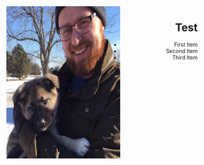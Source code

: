 <img align="left" width="300" height="400" src= "/docs/assets/Eowyn.jpg">
<h1 style="text-align: right;">Test</h1>
<ul style = "text-align: right;" style=“list-style-type:disc”>

<li>First Item</li>

<li>Second Item</li>

<li>Third Item</li>

</ul>    
